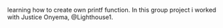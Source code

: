 learning how to create own printf function. In this group project i worked with Justice Onyema, @Lighthouse1.
